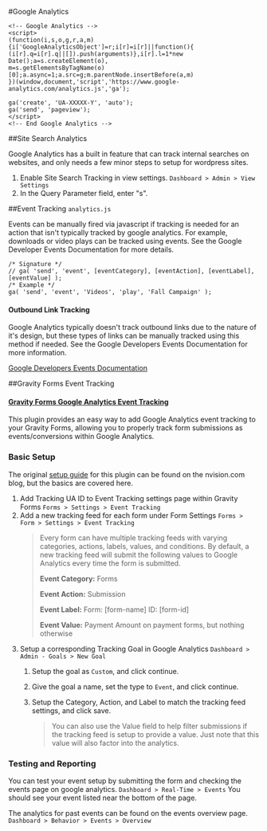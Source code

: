 #Google Analytics

<!--  -->
	<!-- Google Analytics -->
	<script>
	(function(i,s,o,g,r,a,m){i['GoogleAnalyticsObject']=r;i[r]=i[r]||function(){
	(i[r].q=i[r].q||[]).push(arguments)},i[r].l=1*new Date();a=s.createElement(o),
	m=s.getElementsByTagName(o)[0];a.async=1;a.src=g;m.parentNode.insertBefore(a,m)
	})(window,document,'script','https://www.google-analytics.com/analytics.js','ga');

	ga('create', 'UA-XXXXX-Y', 'auto');
	ga('send', 'pageview');
	</script>
	<!-- End Google Analytics -->
<!--  -->

##Site Search Analytics

Google Analytics has a built in feature that can track internal searches on websites, and only needs a few minor steps to setup for wordpress sites.

1. Enable Site Search Tracking in view settings. `Dashboard > Admin > View Settings`
2. In the Query Parameter field, enter "s".

##Event Tracking `analytics.js`

Events can be manually fired via javascript if tracking is needed for an action that isn't typically tracked by google analytics. For example, downloads or video plays can be tracked using events. See the Google Developer Events Documentation for more details.

	/* Signature */
	// ga( 'send', 'event', [eventCategory], [eventAction], [eventLabel], [eventValue] );
	/* Example */
	ga( 'send', 'event', 'Videos', 'play', 'Fall Campaign' );

#### Outbound Link Tracking
Google Analytics typically doesn't track outbound links due to the nature of it's design, but these types of links can be manually tracked using this method if needed. See the Google Developers Events Documentation for more information.

[Google Developers Events Documentation](https://developers.google.com/analytics/devguides/collection/analyticsjs/events)


##Gravity Forms Event Tracking

#### [Gravity Forms Google Analytics Event Tracking](https://wordpress.org/plugins/gravity-forms-google-analytics-event-tracking/)

This plugin provides an easy way to add Google Analytics event tracking to your Gravity Forms, allowing you to properly track form submissions as events/conversions within Google Analytics.

### Basic Setup
The original [setup guide](http://nvision.co/blog/search-engine-optimization/gravity-forms-scalable-event-tracking-google-analytics/) for this plugin can be found on the nvision.com blog, but the basics are covered here.

1. Add Tracking UA ID to Event Tracking settings page within Gravity Forms `Forms > Settings > Event Tracking`
2. Add a new tracking feed for each form under Form Settings `Forms > Form > Settings > Event Tracking`
	> Every form can have multiple tracking feeds with varying categories, actions, labels, values, and conditions. By default, a new tracking feed will submit the following values to Google Analytics every time the form is submitted.
	>
	> **Event Category:** Forms
	>
	> **Event Action:** Submission
	>
	> **Event Label:** Form: [form-name] ID: [form-id]
	>
	> **Event Value:** Payment Amount on payment forms, but nothing otherwise
3. Setup a corresponding Tracking Goal in Google Analytics `Dashboard > Admin - Goals > New Goal`
	1. Setup the goal as `Custom`, and click continue.
	2. Give the goal a name, set the type to `Event`, and click continue.
	3. Setup the Category, Action, and Label to match the tracking feed settings, and click save.

		> You can also use the Value field to help filter submissions if the tracking feed is setup to provide a value. Just note that this value will also factor into the analytics.

### Testing and Reporting 
You can test your event setup by submitting the form and checking the events page on google analytics. `Dashboard > Real-Time > Events` You should see your event listed near the bottom of the page.

The analytics for past events can be found on the events overview page. `Dashboard > Behavior > Events > Overview`

